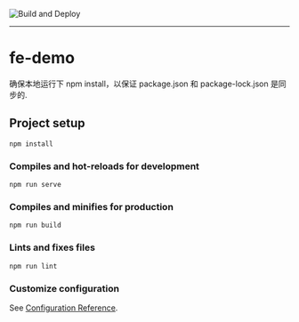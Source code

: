 ![Build and Deploy](https://github.com/towry/demo/workflows/Build%20and%20Deploy/badge.svg)

---

# fe-demo

确保本地运行下 npm install，以保证 package.json 和 package-lock.json 是同步的.

## Project setup

```
npm install
```

### Compiles and hot-reloads for development

```
npm run serve
```

### Compiles and minifies for production

```
npm run build
```

### Lints and fixes files

```
npm run lint
```

### Customize configuration

See [Configuration Reference](https://cli.vuejs.org/config/).
